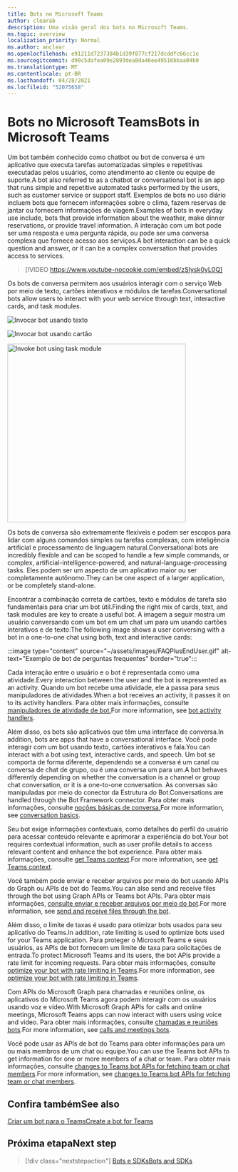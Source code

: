 ```yaml
---
title: Bots no Microsoft Teams
author: clearab
description: Uma visão geral dos bots no Microsoft Teams.
ms.topic: overview
localization_priority: Normal
ms.author: anclear
ms.openlocfilehash: e91211d7237384b1d39f877cf217dcddfc66cc1e
ms.sourcegitcommit: d90c5dafea09e2893dea8da46ee49516bbaa04b0
ms.translationtype: MT
ms.contentlocale: pt-BR
ms.lasthandoff: 04/28/2021
ms.locfileid: "52075658"
---
```

# <a name="bots-in-microsoft-teams"></a><span data-ttu-id="9712d-103">Bots no Microsoft Teams</span><span class="sxs-lookup"><span data-stu-id="9712d-103">Bots in Microsoft Teams</span></span>

<span data-ttu-id="9712d-104">Um bot também conhecido como chatbot ou bot de conversa é um aplicativo que executa tarefas automatizadas simples e repetitivas executadas pelos usuários, como atendimento ao cliente ou equipe de suporte.</span><span class="sxs-lookup"><span data-stu-id="9712d-104">A bot also referred to as a chatbot or conversational bot is an app that runs simple and repetitive automated tasks performed by the users, such as customer service or support staff.</span></span> <span data-ttu-id="9712d-105">Exemplos de bots no uso diário incluem bots que fornecem informações sobre o clima, fazem reservas de jantar ou fornecem informações de viagem.</span><span class="sxs-lookup"><span data-stu-id="9712d-105">Examples of bots in everyday use include, bots that provide information about the weather, make dinner reservations, or provide travel information.</span></span> <span data-ttu-id="9712d-106">A interação com um bot pode ser uma resposta e uma pergunta rápida, ou pode ser uma conversa complexa que fornece acesso aos serviços.</span><span class="sxs-lookup"><span data-stu-id="9712d-106">A bot interaction can be a quick question and answer, or it can be a complex conversation that provides access to services.</span></span>

> [!VIDEO https://www.youtube-nocookie.com/embed/zSIysk0yL0Q]

<span data-ttu-id="9712d-107">Os bots de conversa permitem aos usuários interagir com o serviço Web por meio de texto, cartões interativos e módulos de tarefas.</span><span class="sxs-lookup"><span data-stu-id="9712d-107">Conversational bots allow users to interact with your web service through text, interactive cards, and task modules.</span></span>

![Invocar bot usando texto](~/assets/images/invokebotwithtext.png)

![Invocar bot usando cartão](~/assets/images/invokebotwithcard.png)

<img src="~/assets/images/task-module-example.png" alt="Invoke bot using task module" width="400"/>

<span data-ttu-id="9712d-110">Os bots de conversa são extremamente flexíveis e podem ser escopos para lidar com alguns comandos simples ou tarefas complexas, com inteligência artificial e processamento de linguagem natural.</span><span class="sxs-lookup"><span data-stu-id="9712d-110">Conversational bots are incredibly flexible and can be scoped to handle a few simple commands, or complex, artificial-intelligence-powered, and natural-language-processing tasks.</span></span> <span data-ttu-id="9712d-111">Eles podem ser um aspecto de um aplicativo maior ou ser completamente autônomo.</span><span class="sxs-lookup"><span data-stu-id="9712d-111">They can be one aspect of a larger application, or be completely stand-alone.</span></span>

<span data-ttu-id="9712d-112">Encontrar a combinação correta de cartões, texto e módulos de tarefa são fundamentais para criar um bot útil.</span><span class="sxs-lookup"><span data-stu-id="9712d-112">Finding the right mix of cards, text, and task modules are key to create a useful bot.</span></span> <span data-ttu-id="9712d-113">A imagem a seguir mostra um usuário conversando com um bot em um chat um para um usando cartões interativos e de texto:</span><span class="sxs-lookup"><span data-stu-id="9712d-113">The following image shows a user conversing with a bot in a one-to-one chat using both, text and interactive cards:</span></span>

:::image type="content" source="~/assets/images/FAQPlusEndUser.gif" alt-text="Exemplo de bot de perguntas frequentes" border="true":::

<span data-ttu-id="9712d-115">Cada interação entre o usuário e o bot é representada como uma atividade.</span><span class="sxs-lookup"><span data-stu-id="9712d-115">Every interaction between the user and the bot is represented as an activity.</span></span> <span data-ttu-id="9712d-116">Quando um bot recebe uma atividade, ele a passa para seus manipuladores de atividades.</span><span class="sxs-lookup"><span data-stu-id="9712d-116">When a bot receives an activity, it passes it on to its activity handlers.</span></span> <span data-ttu-id="9712d-117">Para obter mais informações, consulte [manipuladores de atividade de bot.](~/bots/bot-basics.md)</span><span class="sxs-lookup"><span data-stu-id="9712d-117">For more information, see [bot activity handlers](~/bots/bot-basics.md).</span></span> 

<span data-ttu-id="9712d-118">Além disso, os bots são aplicativos que têm uma interface de conversa.</span><span class="sxs-lookup"><span data-stu-id="9712d-118">In addition, bots are apps that have a conversational interface.</span></span> <span data-ttu-id="9712d-119">Você pode interagir com um bot usando texto, cartões interativos e fala.</span><span class="sxs-lookup"><span data-stu-id="9712d-119">You can interact with a bot using text, interactive cards, and speech.</span></span> <span data-ttu-id="9712d-120">Um bot se comporta de forma diferente, dependendo se a conversa é um canal ou conversa de chat de grupo, ou é uma conversa um para um.</span><span class="sxs-lookup"><span data-stu-id="9712d-120">A bot behaves differently depending on whether the conversation is a channel or group chat conversation, or it is a one-to-one conversation.</span></span> <span data-ttu-id="9712d-121">As conversas são manipuladas por meio do conector da Estrutura do Bot.</span><span class="sxs-lookup"><span data-stu-id="9712d-121">Conversations are handled through the Bot Framework connector.</span></span> <span data-ttu-id="9712d-122">Para obter mais informações, consulte [noções básicas de conversa.](~/bots/how-to/conversations/conversation-basics.md)</span><span class="sxs-lookup"><span data-stu-id="9712d-122">For more information, see [conversation basics](~/bots/how-to/conversations/conversation-basics.md).</span></span>

<span data-ttu-id="9712d-123">Seu bot exige informações contextuais, como detalhes do perfil do usuário para acessar conteúdo relevante e aprimorar a experiência do bot.</span><span class="sxs-lookup"><span data-stu-id="9712d-123">Your bot requires contextual information, such as user profile details to access relevant content and enhance the bot experience.</span></span> <span data-ttu-id="9712d-124">Para obter mais informações, consulte [get Teams context](~/bots/how-to/get-teams-context.md).</span><span class="sxs-lookup"><span data-stu-id="9712d-124">For more information, see [get Teams context](~/bots/how-to/get-teams-context.md).</span></span> 

<span data-ttu-id="9712d-125">Você também pode enviar e receber arquivos por meio do bot usando APIs do Graph ou APIs de bot do Teams.</span><span class="sxs-lookup"><span data-stu-id="9712d-125">You can also send and receive files through the bot using Graph APIs or Teams bot APIs.</span></span> <span data-ttu-id="9712d-126">Para obter mais informações, [consulte enviar e receber arquivos por meio do bot](~/bots/how-to/bots-filesv4.md).</span><span class="sxs-lookup"><span data-stu-id="9712d-126">For more information, see [send and receive files through the bot](~/bots/how-to/bots-filesv4.md).</span></span>

<span data-ttu-id="9712d-127">Além disso, o limite de taxas é usado para otimizar bots usados para seu aplicativo do Teams.</span><span class="sxs-lookup"><span data-stu-id="9712d-127">In addition, rate limiting is used to optimize bots used for your Teams application.</span></span> <span data-ttu-id="9712d-128">Para proteger o Microsoft Teams e seus usuários, as APIs de bot fornecem um limite de taxa para solicitações de entrada.</span><span class="sxs-lookup"><span data-stu-id="9712d-128">To protect Microsoft Teams and its users, the bot APIs provide a rate limit for incoming requests.</span></span> <span data-ttu-id="9712d-129">Para obter mais informações, consulte [optimize your bot with rate limiting in Teams](~/bots/how-to/rate-limit.md).</span><span class="sxs-lookup"><span data-stu-id="9712d-129">For more information, see [optimize your bot with rate limiting in Teams](~/bots/how-to/rate-limit.md).</span></span>

<span data-ttu-id="9712d-130">Com APIs do Microsoft Graph para chamadas e reuniões online, os aplicativos do Microsoft Teams agora podem interagir com os usuários usando voz e vídeo.</span><span class="sxs-lookup"><span data-stu-id="9712d-130">With Microsoft Graph APIs for calls and online meetings, Microsoft Teams apps can now interact with users using voice and video.</span></span> <span data-ttu-id="9712d-131">Para obter mais informações, consulte [chamadas e reuniões bots](~/bots/calls-and-meetings/calls-meetings-bots-overview.md).</span><span class="sxs-lookup"><span data-stu-id="9712d-131">For more information, see [calls and meetings bots](~/bots/calls-and-meetings/calls-meetings-bots-overview.md).</span></span> 

<span data-ttu-id="9712d-132">Você pode usar as APIs de bot do Teams para obter informações para um ou mais membros de um chat ou equipe.</span><span class="sxs-lookup"><span data-stu-id="9712d-132">You can use the Teams bot APIs to get information for one or more members of a chat or team.</span></span> <span data-ttu-id="9712d-133">Para obter mais informações, consulte [changes to Teams bot APIs for fetching team or chat members](~/resources/team-chat-member-api-changes.md).</span><span class="sxs-lookup"><span data-stu-id="9712d-133">For more information, see [changes to Teams bot APIs for fetching team or chat members](~/resources/team-chat-member-api-changes.md).</span></span>

## <a name="see-also"></a><span data-ttu-id="9712d-134">Confira também</span><span class="sxs-lookup"><span data-stu-id="9712d-134">See also</span></span>

[<span data-ttu-id="9712d-135">Criar um bot para o Teams</span><span class="sxs-lookup"><span data-stu-id="9712d-135">Create a bot for Teams</span></span>](~/bots/how-to/create-a-bot-for-teams.md)

## <a name="next-step"></a><span data-ttu-id="9712d-136">Próxima etapa</span><span class="sxs-lookup"><span data-stu-id="9712d-136">Next step</span></span>

> [!div class="nextstepaction"]
> [<span data-ttu-id="9712d-137">Bots e SDKs</span><span class="sxs-lookup"><span data-stu-id="9712d-137">Bots and SDKs</span></span>](~/bots/bot-features.md)
